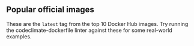 ## Popular official images

These are the `latest` tag from the top 10 Docker Hub images.  Try running the codeclimate-dockerfile linter against these for some real-world examples.

